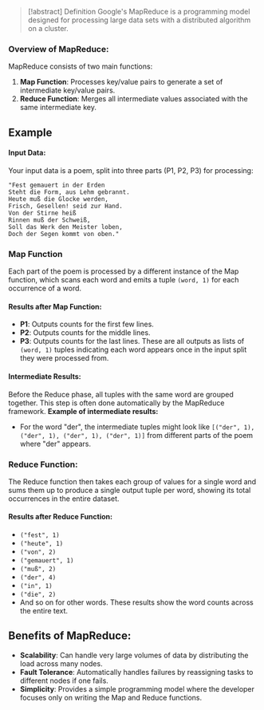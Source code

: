 > [!abstract] Definition
> Google's MapReduce is a programming model designed for processing large data sets with a distributed algorithm on a cluster. 

### Overview of MapReduce:
MapReduce consists of two main functions:
1. **Map Function**: Processes key/value pairs to generate a set of intermediate key/value pairs.
2. **Reduce Function**: Merges all intermediate values associated with the same intermediate key.
## Example
#### Input Data:
Your input data is a poem, split into three parts (P1, P2, P3) for processing:
```
"Fest gemauert in der Erden
Steht die Form, aus Lehm gebrannt.
Heute muß die Glocke werden,
Frisch, Gesellen! seid zur Hand.
Von der Stirne heiß
Rinnen muß der Schweiß,
Soll das Werk den Meister loben,
Doch der Segen kommt von oben."
```
### Map Function
Each part of the poem is processed by a different instance of the Map function, which scans each word and emits a tuple `(word, 1)` for each occurrence of a word.
#### Results after Map Function:
- **P1**: Outputs counts for the first few lines.
- **P2**: Outputs counts for the middle lines.
- **P3**: Outputs counts for the last lines.
These are all outputs as lists of `(word, 1)` tuples indicating each word appears once in the input split they were processed from.
#### Intermediate Results:
Before the Reduce phase, all tuples with the same word are grouped together. This step is often done automatically by the MapReduce framework.
**Example of intermediate results:**
- For the word "der", the intermediate tuples might look like `[("der", 1), ("der", 1), ("der", 1), ("der", 1)]` from different parts of the poem where "der" appears.
### Reduce Function:
The Reduce function then takes each group of values for a single word and sums them up to produce a single output tuple per word, showing its total occurrences in the entire dataset.
#### Results after Reduce Function:
- `("fest", 1)`
- `("heute", 1)`
- `("von", 2)`
- `("gemauert", 1)`
- `("muß", 2)`
- `("der", 4)`
- `("in", 1)`
- `("die", 2)`
- And so on for other words.
These results show the word counts across the entire text.

## Benefits of MapReduce:
- **Scalability**: Can handle very large volumes of data by distributing the load across many nodes.
- **Fault Tolerance**: Automatically handles failures by reassigning tasks to different nodes if one fails.
- **Simplicity**: Provides a simple programming model where the developer focuses only on writing the Map and Reduce functions.